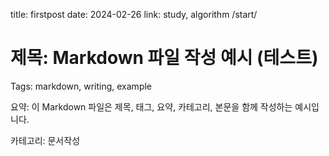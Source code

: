 title: firstpost
date: 2024-02-26
link: study, algorithm
/start/

# 제목: Markdown 파일 작성 예시 (테스트)

Tags: markdown, writing, example

요약: 이 Markdown 파일은 제목, 태그, 요약, 카테고리, 본문을 함께 작성하는 예시입니다.

카테고리: 문서작성
